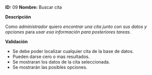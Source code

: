 **ID:** 09	**Nombre:** Buscar cita

**Descripción**

Como *administrador* quiero *encontrar una cita junto con sus datos y opciones* para *usar esa información para posteriores tareas*.

**Validación**

* Se debe poder localizar cualquier cita de la base de datos.
* Pueden darse cero o mas resultados.
* Se mostraran los datos de la cita seleccionada.
* Se mostrarán las posibles opciones.

